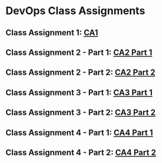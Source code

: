 DevOps Class Assignments
=========================

Class Assignment 1: [CA1](/ca1/readmeCA1.md)
------------------
Class Assignment 2 - Part 1: [CA2  Part 1](/ca2/part1/readmeCA2part1.md)
------------------
Class Assignment 2 - Part 2: [CA2  Part 2](/ca2/part2/readmeCA2part2.md)
------------------
Class Assignment 3 - Part 1: [CA3  Part 1](/ca3/part1/readmeCA3part1.md)
------------------
Class Assignment 3 - Part 2: [CA3  Part 2](/ca3/part2/readmeCA3part2.md)
------------------
Class Assignment 4 - Part 1: [CA4  Part 1](/ca4/part1/readmeCA4part1.md)
------------------
Class Assignment 4 - Part 2: [CA4  Part 2](/ca4/part2/readmeCA4part2.md)
------------------
